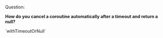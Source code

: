 Question:

**How do you cancel a coroutine automatically after a timeout and return a null?**

<div class="hint">
  `withTimeoutOrNull`
</div>
